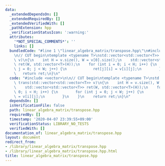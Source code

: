 ```yaml
---
data:
  _extendedDependsOn: []
  _extendedRequiredBy: []
  _extendedVerifiedWith: []
  _pathExtension: hpp
  _verificationStatusIcon: ':warning:'
  attributes:
    '*NOT_SPECIAL_COMMENTS*': ''
    links: []
  bundledCode: "#line 1 \"linear_algebra_matrix/transpose.hpp\"\n#include <vector>\n\
    \n// CUT begin\ntemplate <typename T>\nstd::vector<std::vector<T>> trans(std::vector<std::vector<T>>\
    \ v)\n{\n    int H = v.size(), W = v[0].size();\n    std::vector<std::vector<T>>\
    \ ret(W, std::vector<T>(H));\n    for (int i = 0; i < H; i++) {\n        for (int\
    \ j = 0; j < W; j++) {\n            ret[j][i] = v[i][j];\n        }\n    }\n \
    \   return ret;\n}\n"
  code: "#include <vector>\n\n// CUT begin\ntemplate <typename T>\nstd::vector<std::vector<T>>\
    \ trans(std::vector<std::vector<T>> v)\n{\n    int H = v.size(), W = v[0].size();\n\
    \    std::vector<std::vector<T>> ret(W, std::vector<T>(H));\n    for (int i =\
    \ 0; i < H; i++) {\n        for (int j = 0; j < W; j++) {\n            ret[j][i]\
    \ = v[i][j];\n        }\n    }\n    return ret;\n}\n"
  dependsOn: []
  isVerificationFile: false
  path: linear_algebra_matrix/transpose.hpp
  requiredBy: []
  timestamp: '2020-04-07 23:39:55+09:00'
  verificationStatus: LIBRARY_NO_TESTS
  verifiedWith: []
documentation_of: linear_algebra_matrix/transpose.hpp
layout: document
redirect_from:
- /library/linear_algebra_matrix/transpose.hpp
- /library/linear_algebra_matrix/transpose.hpp.html
title: linear_algebra_matrix/transpose.hpp
---
```


